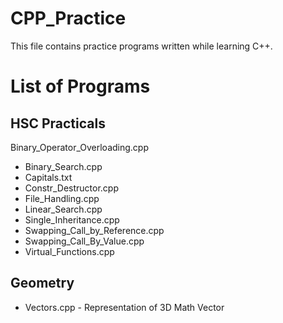 # CPP_Practice
This file contains practice programs written while learning C++.

# List of Programs
## HSC Practicals
Binary_Operator_Overloading.cpp
- Binary_Search.cpp
- Capitals.txt
- Constr_Destructor.cpp
- File_Handling.cpp
- Linear_Search.cpp
- Single_Inheritance.cpp
- Swapping_Call_by_Reference.cpp
- Swapping_Call_By_Value.cpp
- Virtual_Functions.cpp

## Geometry
- Vectors.cpp - Representation of 3D Math Vector
